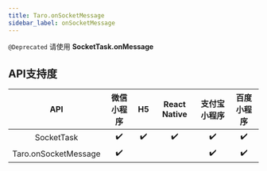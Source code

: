 ```yaml
---
title: Taro.onSocketMessage
sidebar_label: onSocketMessage
---
```



`@Deprecated` 请使用 **SocketTask.onMessage**



## API支持度


| API | 微信小程序 | H5 | React Native | 支付宝小程序 | 百度小程序 |
| :-: | :-: | :-: | :-: | :-: | :-: |
| SocketTask | ✔️ | ✔️ | ✔️ | ✔️ | ✔️ |
| Taro.onSocketMessage | ✔️ |  |  | ✔️ | ✔️ |

